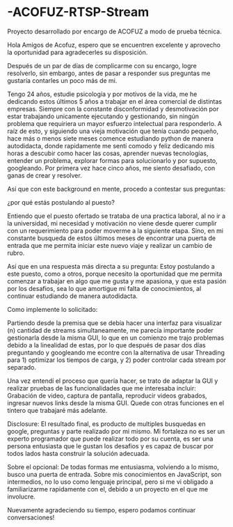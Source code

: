 # -ACOFUZ-RTSP-Stream
Proyecto desarrollado por encargo de ACOFUZ a modo de prueba técnica. 

Hola Amigos de Acofuz, espero que se encuentren excelente y aprovecho la oportunidad para agradecerles su disposición.

Después de un par de días de complicarme con su encargo, logre resolverlo, sin embargo, antes de pasar a responder sus preguntas me gustaría contarles un poco más de mi.

Tengo 24 años, estudie psicología y por motivos de la vida, me he dedicando estos últimos 5 años a trabajar en el área comercial de distintas empresas. Siempre con la constante disconformidad y desmotivación por estar trabajando unicamente ejecutando y gestionando, sin ningún problema que requiriera un mayor esfuerzo intelectual para responderlo. A raíz de esto, y siguiendo una vieja motivación que tenía cuando pequeño, hace más o menos siete meses comence estudiando python de manera autodidacta, donde rapidamente me sentí comodo y feliz dedicando mis horas a descubir como hacer las cosas, aprender nuevas tecnologías, entender un problema, explorar formas para solucionarlo y por supuesto, googleando. Por primera vez hace cinco años, me siento desafiado, con ganas de crear y resolver.

Así que con este background en mente, procedo a contestar sus preguntas:

¿por qué estás postulando al puesto?

Entiendo que el puesto ofertado se trataba de una practica laboral, al no ir a la universidad, mi necesidad y motivación no viene desde querer cumplir con un requerimiento para poder moverme a la siguiente etapa. Sino, en mi constante busqueda de estos últimos meses de encontrar una puerta de entrada que me permita iniciar este nuevo viaje y realizar un cambio de rubro. 

Así que en una respuesta más directa a su pregunta: Estoy postulando a este puesto, como a otros, porque necesito la oportunidad que me permita comenzar a trabajar en algo que me gusta y me apasiona, y que esta pasión por los desafios, sea lo que amortigue mi falta de conocimientos, al continuar estudiando de manera autodidacta. 

Como implemente lo solicitado:

Partiendo desde la premisa que se debía hacer una interfaz para visualizar (n) cantidad de streams simultaneamente, me parecía importante poder gestionarla desde la misma GUI, lo que en un comienzo me trajo problemas debido a la linealidad de estas, por lo que después de pasar dos días preguntando y googleando me econtre con la alternativa de usar Threading para 1) optimizar los tiempos de carga, y 2) poder controlar cada stream por separado.

Una vez entendí el proceso que quería hacer, se trato de adaptar la GUI y realizar pruebas de las funcionalidades que me interesaba incluir: Grabación de video, captura de pantalla, reproducir videos grabados, ingresar nuevos links desde la misma GUI. Quede con otras funciones en el tintero que trabajaré más adelante.

Disclosure: El resultado final, es producto de multiples busquedas en google, preguntas y parte realizado por mi mismo. Mi fortaleza no es ser un experto programador que puede realizar todo por su cuenta, es ser una persona entusiasta que le gustan los desafios y es capaz de buscar por todos lados hasta construir la solución adecuada.

Sobre el opcional: De todas formas me entusiasma, volviendo a lo mismo, busco una puerta de entrada. Sobre mis conocimientos en JavaScript, son intermedios, no lo uso como lenguaje principal, pero si me vi obligado a familiarizarme rapidamente con el, debido a un proyecto en el que me involucre.

Nuevamente agradeciendo su tiempo, espero podamos continuar conversaciones!
